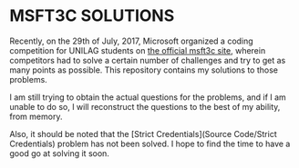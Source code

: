 # MSFT3C SOLUTIONS

Recently, on the 29th of July, 2017, Microsoft organized a coding competition for UNILAG students on [the official msft3c site](msft3c.com), wherein competitors had to solve a certain number of challenges and try to get as many points as possible. This repository contains my solutions to those problems.

I am still trying to obtain the actual questions for the problems, and if I am unable to do so, I will reconstruct the questions to the best of my ability, from memory.

Also, it should be noted that the [Strict Credentials](Source Code/Strict Credentials) problem has not been solved. I hope to find the time to have a good go at solving it soon.